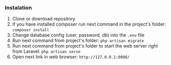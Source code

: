 ### Instalation

1. Clone or download repository
2. If you have installed composer run next command in the project's folder: `composer install`
3. Change database config (user, password, db) into the `.env` file
4. Run next command from project's folder: `php artisan migrate`
5. Run next command from project's folder to start the web server right from Laravel: `php artisan serve`
6. Open next link in web browser: `http://127.0.0.1:8000/`
